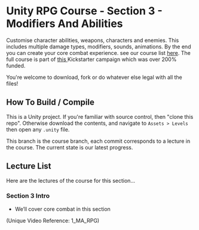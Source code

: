 # Unity RPG Course - Section 3 - Modifiers And Abilities
Customise character abilities, weapons, characters and enemies. This includes multiple damage types, modifiers, sounds, animations. By the end you can create your core combat experience. see our course list [here](https://www.udemy.com/u/bentristem/). The full course is part of [this ](https://www.udemy.com/draft/1110626/?instructorPreviewMode=guest&password=earlyaccess) Kickstarter campaign which was over 200% funded.

You're welcome to download, fork or do whatever else legal with all the files!

## How To Build / Compile
This is a Unity project. If you're familiar with source control, then "clone this repo". Otherwise download the contents, and navigate to `Assets > Levels` then open any `.unity` file.

This branch is the course branch, each commit corresponds to a lecture in the course. The current state is our latest progress.

## Lecture List
Here are the lectures of the course for this section...

### Section 3 Intro ###

+ We’ll cover core combat in this section

(Unique Video Reference: 1_MA_RPG)
